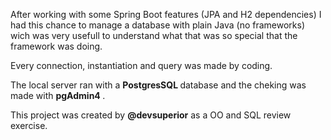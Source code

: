 After working with some Spring Boot features (JPA and H2 dependencies) I had this chance to manage a database with plain Java (no frameworks) wich was very usefull to understand what that was so special that the framework was doing.

Every connection, instantiation and query was made by coding.

The local server ran with a <b> PostgresSQL </b> database and the cheking was made with <b> pgAdmin4 </b>.

This project was created by <b> @devsuperior</b> as a OO and SQL review exercise. 
